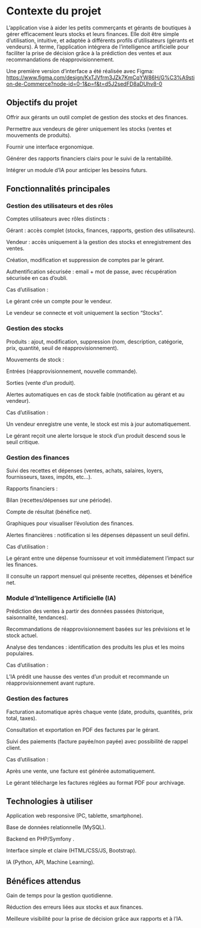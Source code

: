 # Contexte du projet

L’application vise à aider les petits commerçants et gérants de boutiques à gérer efficacement leurs stocks et leurs finances.
Elle doit être simple d’utilisation, intuitive, et adaptée à différents profils d’utilisateurs (gérants et vendeurs).
À terme, l’application intégrera de l’intelligence artificielle pour faciliter la prise de décision grâce à la prédiction des ventes et aux recommandations de réapprovisionnement.

Une première version d’interface a été réalisée avec Figma: https://www.figma.com/design/KxTJVfrm3JZk7KmCqYW86H/G%C3%A9stion-de-Commerce?node-id=0-1&p=f&t=d5J2sedFD8aDUhv8-0

## Objectifs du projet

Offrir aux gérants un outil complet de gestion des stocks et des finances.

Permettre aux vendeurs de gérer uniquement les stocks (ventes et mouvements de produits).

Fournir une interface ergonomique.

Générer des rapports financiers clairs pour le suivi de la rentabilité.

Intégrer un module d’IA pour anticiper les besoins futurs.

## Fonctionnalités principales

### Gestion des utilisateurs et des rôles

Comptes utilisateurs avec rôles distincts :

Gérant : accès complet (stocks, finances, rapports, gestion des utilisateurs).

Vendeur : accès uniquement à la gestion des stocks et enregistrement des ventes.

Création, modification et suppression de comptes par le gérant.

Authentification sécurisée : email + mot de passe, avec récupération sécurisée en cas d’oubli.

Cas d’utilisation :

Le gérant crée un compte pour le vendeur.

Le vendeur se connecte et voit uniquement la section “Stocks”.

### Gestion des stocks

Produits : ajout, modification, suppression (nom, description, catégorie, prix, quantité, seuil de réapprovisionnement).

Mouvements de stock :

Entrées (réapprovisionnement, nouvelle commande).

Sorties (vente d’un produit).

Alertes automatiques en cas de stock faible (notification au gérant et au vendeur).

Cas d’utilisation :

Un vendeur enregistre une vente, le stock est mis à jour automatiquement.

Le gérant reçoit une alerte lorsque le stock d’un produit descend sous le seuil critique.

### Gestion des finances

Suivi des recettes et dépenses (ventes, achats, salaires, loyers, fournisseurs, taxes, impôts, etc…).

Rapports financiers :

Bilan (recettes/dépenses sur une période).

Compte de résultat (bénéfice net).

Graphiques pour visualiser l’évolution des finances.

Alertes financières : notification si les dépenses dépassent un seuil défini.

Cas d’utilisation :

Le gérant entre une dépense fournisseur et voit immédiatement l’impact sur les finances.

Il consulte un rapport mensuel qui présente recettes, dépenses et bénéfice net.

### Module d’Intelligence Artificielle (IA)

Prédiction des ventes à partir des données passées (historique, saisonnalité, tendances).

Recommandations de réapprovisionnement basées sur les prévisions et le stock actuel.

Analyse des tendances : identification des produits les plus et les moins populaires.

Cas d’utilisation :

L’IA prédit une hausse des ventes d’un produit et recommande un réapprovisionnement avant rupture.

### Gestion des factures

Facturation automatique après chaque vente (date, produits, quantités, prix total, taxes).

Consultation et exportation en PDF des factures par le gérant.

Suivi des paiements (facture payée/non payée) avec possibilité de rappel client.

Cas d’utilisation :

Après une vente, une facture est générée automatiquement.

Le gérant télécharge les factures réglées au format PDF pour archivage.

## Technologies à utiliser

Application web responsive (PC, tablette, smartphone).

Base de données relationnelle (MySQL).

Backend en PHP/Symfony .

Interface simple et claire (HTML/CSS/JS, Bootstrap).

IA (Python, API, Machine Learning).

## Bénéfices attendus

Gain de temps pour la gestion quotidienne.

Réduction des erreurs liées aux stocks et aux finances.

Meilleure visibilité pour la prise de décision grâce aux rapports et à l’IA.
